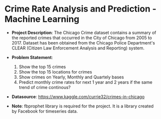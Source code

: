# Crime Rate Analysis and Prediction - Machine Learning

- **Project Description**:
      The Chicago Crime dataset contains a summary of the reported crimes that occurred in the City of Chicago from 2005 to 2017.
      Dataset has been obtained from the Chicago Police Department's CLEAR (Citizen Law Enforcement Analysis and Reporting) system.


- **Problem Statement**:
    1. Show the top 15 crimes
    2. Show the top 15 locations for crimes
    3. Show crimes on Yearly, Monthly and Quartely bases
    4. Predict monthly crime rates for next 1 year and 2 years if the same trend of crime continous?

- **Datasource**: https://www.kaggle.com/currie32/crimes-in-chicago

- **Note**: fbprophet library is required for the project. It is a library created by Facebook for timeseries data.
